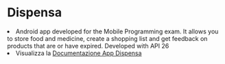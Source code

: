 # Dispensa
<li>Android app developed for the Mobile Programming exam. It allows you to store food and medicine, create a shopping list and get feedback on products that are or have expired. Developed with API 26</li>
<li>Visualizza la <a href="https://docs.google.com/presentation/d/1TNNprFAHo8kPJL_yosRa2WMXHnIu0wz0x2MVXjYt55o/edit?usp=sharing">Documentazione App Dispensa</a> 
</li>
